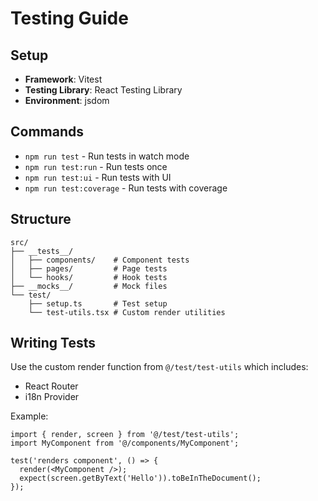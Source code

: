# Testing Guide

## Setup
- **Framework**: Vitest
- **Testing Library**: React Testing Library
- **Environment**: jsdom

## Commands
- `npm run test` - Run tests in watch mode
- `npm run test:run` - Run tests once
- `npm run test:ui` - Run tests with UI
- `npm run test:coverage` - Run tests with coverage

## Structure
```
src/
├── __tests__/
│   ├── components/    # Component tests
│   ├── pages/         # Page tests
│   └── hooks/         # Hook tests
├── __mocks__/         # Mock files
└── test/
    ├── setup.ts       # Test setup
    └── test-utils.tsx # Custom render utilities
```

## Writing Tests
Use the custom render function from `@/test/test-utils` which includes:
- React Router
- i18n Provider

Example:
```tsx
import { render, screen } from '@/test/test-utils';
import MyComponent from '@/components/MyComponent';

test('renders component', () => {
  render(<MyComponent />);
  expect(screen.getByText('Hello')).toBeInTheDocument();
});
```